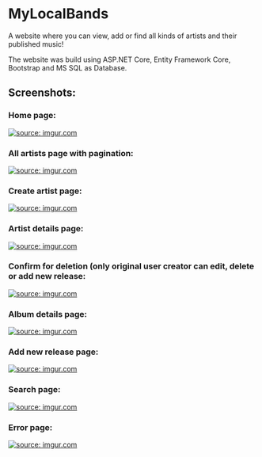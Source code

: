 # MyLocalBands
A website where you can view, add or find all kinds of artists and their published music! 

The website was build using ASP.NET Core, Entity Framework Core, Bootstrap and MS SQL as Database.

## Screenshots:

### Home page:

<a href="https://imgur.com/rCbDUTm"><img src="https://i.imgur.com/rCbDUTm.png" title="source: imgur.com" /></a>

### All artists page with pagination:

<a href="https://imgur.com/ISL7MZV"><img src="https://i.imgur.com/ISL7MZV.png" title="source: imgur.com" /></a>

### Create artist page:

<a href="https://imgur.com/4RoDp5u"><img src="https://i.imgur.com/4RoDp5u.png" title="source: imgur.com" /></a>

### Artist details page:

<a href="https://imgur.com/GuvkdGD"><img src="https://i.imgur.com/GuvkdGD.png" title="source: imgur.com" /></a>

### Confirm for deletion (only original user creator can edit, delete or add new release:

<a href="https://imgur.com/fYMSA55"><img src="https://i.imgur.com/fYMSA55.png" title="source: imgur.com" /></a>

### Album details page:

<a href="https://imgur.com/DROz74A"><img src="https://i.imgur.com/DROz74A.png" title="source: imgur.com" /></a>

### Add new release page:

<a href="https://imgur.com/ZHsO5H0"><img src="https://i.imgur.com/ZHsO5H0.png" title="source: imgur.com" /></a>

### Search page:

<a href="https://imgur.com/d0D9XpI"><img src="https://i.imgur.com/d0D9XpI.png" title="source: imgur.com" /></a>

### Error page:

<a href="https://imgur.com/zuES8wa"><img src="https://i.imgur.com/zuES8wa.png" title="source: imgur.com" /></a>

